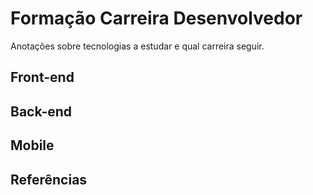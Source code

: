 # Formação Carreira Desenvolvedor
Anotações sobre tecnologias a estudar e qual carreira seguir.

## Front-end

## Back-end

## Mobile

## Referências
